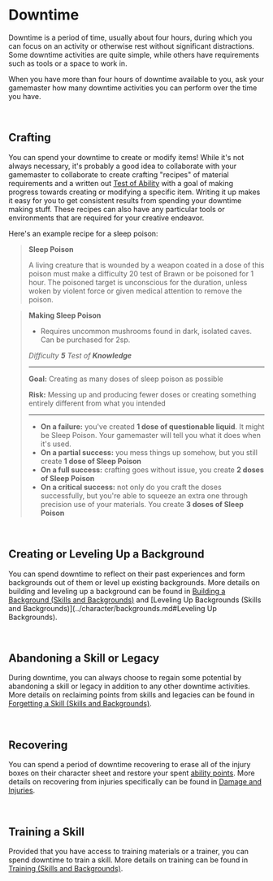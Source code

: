 # Downtime

Downtime is a period of time, usually about four hours, during which you can focus on an activity or otherwise rest without significant distractions. Some downtime activities are quite simple, while others have requirements such as tools or a space to work in.

When you have more than four hours of downtime available to you, ask your gamemaster how many downtime activities you can perform over the time you have.

<br/>

## Crafting

You can spend your downtime to create or modify items! While it's not always necessary, it's probably a good idea to collaborate with your gamemaster to collaborate to create crafting "recipes" of material requirements and a written out [Test of Ability](tests.md) with a goal of making progress towards creating or modifying a specific item. Writing it up makes it easy for you to get consistent results from spending your downtime making stuff. These recipes can also have any particular tools or environments that are required for your creative endeavor.

Here's an example recipe for a sleep poison:

>  **Sleep Poison**
>
>   A living creature that is wounded by a weapon coated in a dose of this poison must make a difficulty 20 test of Brawn or be poisoned for 1 hour. The poisoned target is unconscious for the duration, unless woken by violent force or given medical attention to remove the poison.

<nbsp/>

>  **Making Sleep Poison**
>
>  * Requires uncommon mushrooms found in dark, isolated caves. Can be purchased for 2sp.
>
>  _Difficulty **5** Test of **Knowledge**_
>
>  ****
>
>  **Goal:** Creating as many doses of sleep poison as possible
>
>  **Risk:** Messing up and producing fewer doses or creating something entirely different from what you intended
>
>  ****
>
>  * **On a failure:** you've created **1 dose of questionable liquid**. It might be Sleep Poison. Your gamemaster will tell you what it does when it's used.
>* **On a partial success:** you mess things up somehow, but you still create **1 dose of Sleep Poison**
>  * **On a full success:** crafting goes without issue, you create **2 doses of Sleep Poison**
>* **On a critical success:** not only do you craft the doses successfully, but you're able to squeeze an extra one through precision use of your materials. You create **3 doses of Sleep Poison**

<br/>

## Creating or Leveling Up a Background

You can spend downtime to reflect on their past experiences and form backgrounds out of them or level up existing backgrounds. More details on building and leveling up a background can be found in [Building a Background (Skills and Backgrounds)](../character/backgrounds.md#building-a-background) and [Leveling Up Backgrounds (Skills and Backgrounds)](../character/backgrounds.md#Leveling Up Backgrounds).

<br/>

## Abandoning a Skill or Legacy

During downtime, you can always choose to regain some potential by abandoning a skill or legacy in addition to any other downtime activities. More details on reclaiming points from skills and legacies can be found in [Forgetting a Skill (Skills and Backgrounds)](../character/backgrounds.md#abandoning-a-skill-or-legacy).

<br/>

## Recovering

You can spend a period of downtime recovering to erase all of the injury boxes on their character sheet and restore your spent [ability points](../character/abilities.md#costs-and-ability-points). More details on recovering from injuries specifically can be found in [Damage and Injuries](../character/damage_and_injuries.md#Recovering).

<br/>

## Training a Skill

Provided that you have access to training materials or a trainer, you can spend downtime to train a skill. More details on training can be found in [Training (Skills and Backgrounds)](../character/backgrounds.md#training).

<br/>

